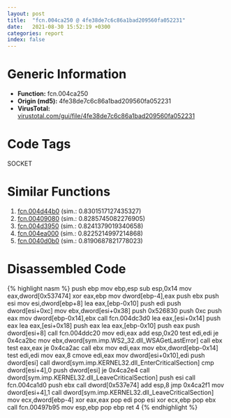 ```yaml
---
layout: post
title:  "fcn.004ca250 @ 4fe38de7c6c86a1bad209560fa052231"
date:   2021-08-30 15:52:19 +0300
categories: report
index: false
---
```


# Generic Information
- **Function:** fcn.004ca250
- **Origin (md5):** 4fe38de7c6c86a1bad209560fa052231
- **VirusTotal:** [virustotal.com/gui/file/4fe38de7c6c86a1bad209560fa052231][virustotal_ref]

# Code Tags
<span class="tag" id="SOCKET">SOCKET</span>


# Similar Functions

1. [fcn.004d44b0][similar_1_ref] (sim.: 0.8301517127435327)
2. [fcn.00409080][similar_2_ref] (sim.: 0.8285745082276905)
3. [fcn.004d3950][similar_3_ref] (sim.: 0.8241379019340658)
4. [fcn.004ea000][similar_4_ref] (sim.: 0.8225214997214868)
5. [fcn.0040d0b0][similar_5_ref] (sim.: 0.8190687821778023)


# Disassembled Code

{% highlight nasm %}
push ebp
mov ebp,esp
sub esp,0x14
mov eax,dword[0x537474]
xor eax,ebp
mov dword[ebp-4],eax
push ebx
push esi
mov esi,dword[ebp+8]
lea eax,[ebp-0x10]
push edi
push dword[esi+0xc]
mov ebx,dword[esi+0x38]
push 0x526830
push 0xc
push eax
mov dword[ebp-0x14],ebx
call fcn.004dc3d0
lea eax,[esi+0x14]
push eax
lea eax,[esi+0x18]
push eax
lea eax,[ebp-0x10]
push eax
push dword[esi+8]
call fcn.004ddc20
mov edi,eax
add esp,0x20
test edi,edi
je 0x4ca2bc
mov ebx,dword[sym.imp.WS2_32.dll_WSAGetLastError]
call ebx
test eax,eax
je 0x4ca2ac
call ebx
mov edi,eax
mov ebx,dword[ebp-0x14]
test edi,edi
mov eax,8
cmove edi,eax
mov dword[esi+0x10],edi
push dword[esi]
call dword[sym.imp.KERNEL32.dll_EnterCriticalSection]
cmp dword[esi+4],0
push dword[esi]
je 0x4ca2e4
call dword[sym.imp.KERNEL32.dll_LeaveCriticalSection]
push esi
call fcn.004ca1d0
push ebx
call dword[0x537e74]
add esp,8
jmp 0x4ca2f1
mov dword[esi+4],1
call dword[sym.imp.KERNEL32.dll_LeaveCriticalSection]
mov ecx,dword[ebp-4]
xor eax,eax
pop edi
pop esi
xor ecx,ebp
pop ebx
call fcn.00497b95
mov esp,ebp
pop ebp
ret 4
{% endhighlight %}


[similar_1_ref]: /report/fcn.004d44b0@4fe38de7c6c86a1bad209560fa052231
[similar_2_ref]: /report/fcn.00409080@e2ba7f10eb234338a49853c34d7d9c56
[similar_3_ref]: /report/fcn.004d3950@4fe38de7c6c86a1bad209560fa052231
[similar_4_ref]: /report/fcn.004ea000@4fe38de7c6c86a1bad209560fa052231
[similar_5_ref]: /report/fcn.0040d0b0@4fe38de7c6c86a1bad209560fa052231
[virustotal_ref]: https://www.virustotal.com/gui/file/4fe38de7c6c86a1bad209560fa052231